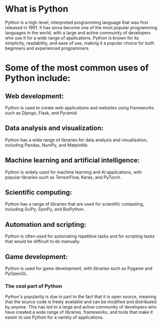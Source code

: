 # What is Python
Python is a high-level, interpreted programming language that was first released in 1991. It has since become one of the most popular programming languages in the world, with a large and active community of developers who use it for a wide range of applications. Python is known for its simplicity, readability, and ease of use, making it a popular choice for both beginners and experienced programmers.

# Some of the most common uses of Python include:

## Web development:
Python is used to create web applications and websites using frameworks such as Django, Flask, and Pyramid.

## Data analysis and visualization:
Python has a wide range of libraries for data analysis and visualization, including Pandas, NumPy, and Matplotlib.

## Machine learning and artificial intelligence:
Python is widely used for machine learning and AI applications, with popular libraries such as TensorFlow, Keras, and PyTorch.

## Scientific computing:
Python has a range of libraries that are used for scientific computing, including SciPy, SymPy, and BioPython.

## Automation and scripting:
Python is often used for automating repetitive tasks and for scripting tasks that would be difficult to do manually.

## Game development:
Python is used for game development, with libraries such as Pygame and PyOpenGL.

### The cool part of Python

Python's popularity is due in part to the fact that it is open source, meaning that the source code is freely available and can be modified and distributed by anyone. This has led to a large and active community of developers who have created a wide range of libraries, frameworks, and tools that make it easier to use Python for a variety of applications.
